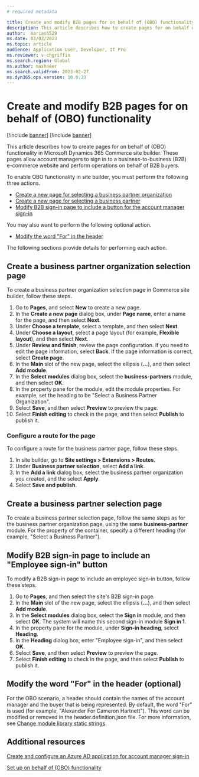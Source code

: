```yaml
---
# required metadata

title: Create and modify B2B pages for on behalf of (OBO) functionality
description: This article describes how to create pages for on behalf of (OBO) functionality in Microsoft Dynamics 365 Commerce site builder.
author:  mariash529
ms.date: 03/03/2023
ms.topic: article
audience: Application User, Developer, IT Pro
ms.reviewer: v-chgriffin
ms.search.region: Global
ms.author: mashneer
ms.search.validFrom: 2023-02-27
ms.dyn365.ops.version: 10.0.33
---
```


# Create and modify B2B pages for on behalf of (OBO) functionality

[!include [banner](includes/banner.md)]
[!include [banner](includes/preview-banner.md)]

This article describes how to create pages for on behalf of (OBO) functionality in Microsoft Dynamics 365 Commerce site builder. These pages allow account managers to sign in to a business-to-business (B2B) e-commerce website and perform operations on behalf of B2B buyers.

To enable OBO functionality in site builder, you must perform the following three actions.

- [Create a new page for selecting a business partner organization](#create-a-business-partner-organization-selection-page)
- [Create a new page for selecting a business partner](#create-a-business-partner-selection-page)
- [Modify B2B sign-in page to include a button for the account manager sign-in](#modify-b2b-sign-in-page-to-include-an-employee-sign-in-button) 

You may also want to perform the following optional action.

- [Modify the word "For" in the header](#modify-the-word-for-in-the-header-optional)

The following sections provide details for performing each action.

## Create a business partner organization selection page

To create a business partner organization selection page in Commerce site builder, follow these steps. 

1. Go to **Pages**, and select **New** to create a new page.
1. In the **Create a new page** dialog box, under **Page name**, enter a name for the page, and then select **Next**.
1. Under **Choose a template**, select a template, and then select **Next**.
1. Under **Choose a layout**, select a page layout (for example, **Flexible layout**), and then select **Next**.
1. Under **Review and finish**, review the page configuration. If you need to edit the page information, select **Back**. If the page information is correct, select **Create page**. 
1. In the **Main** slot of the new page, select the ellipsis (**...**), and then select **Add module**.
1. In the **Select modules** dialog box, select the **business-partners** module, and then select **OK**.
1. In the property pane for the module, edit the module properties. For example, set the heading to be "Select a Business Partner Organization".
1. Select **Save**, and then select **Preview** to preview the page.
1. Select **Finish editing** to check in the page, and then select **Publish** to publish it.

### Configure a route for the page

To configure a route for the business partner page, follow these steps.

1. In site builder, go to **Site settings \> Extensions \> Routes**.
1. Under **Business partner selection**, select **Add a link**.
1. In the **Add a link** dialog box, select the business partner organization you created, and the select **Apply**.
1. Select **Save and publish**.

## Create a business partner selection page

To create a business partner selection page, follow the same steps as for the business partner organization page, using the same **business-partner** module. For the property of the container, specify a different heading (for example, "Select a Business Partner").

## Modify B2B sign-in page to include an "Employee sign-in" button

To modify a B2B sign-in page to include an employee sign-in button, follow these steps. 

1. Go to **Pages**, and then select the site's B2B sign-in page.
1. In the **Main** slot of the new page, select the ellipsis (**...**), and then select **Add module**.
1. In the **Select modules** dialog box, select the **Sign in** module, and then select **OK**. The system will name this second sign-in module **Sign in 1**.
1. In the property pane for the module, under **Sign-in heading**, select **Heading**.
1. In the **Heading** dialog box, enter "Employee sign-in", and then select **OK**.
1. Select **Save**, and then select **Preview** to preview the page.
1. Select **Finish editing** to check in the page, and then select **Publish** to publish it.

## Modify the word "For" in the header (optional)

For the OBO scenario, a header should contain the names of the account manager and the buyer that is being represented. By default, the word "For" is used (for example, "Alexander For Cameron Hartnett"). This word can be modified or removed in the header.definition.json file. For more information, see [Change module library static strings](e-commerce-extensibility/change-module-library-strings.md).

## Additional resources

[Create and configure an Azure AD application for account manager sign-in](obo-create-aad-application.md)

[Set up on behalf of (OBO) functionality](obo-configure-hq.md)
